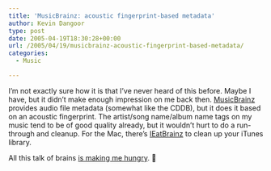 ```yaml
---
title: 'MusicBrainz: acoustic fingerprint-based metadata'
author: Kevin Dangoor
type: post
date: 2005-04-19T18:30:28+00:00
url: /2005/04/19/musicbrainz-acoustic-fingerprint-based-metadata/
categories:
  - Music

---
```

I&#8217;m not exactly sure how it is that I&#8217;ve never heard of this before. Maybe I have, but it didn&#8217;t make enough impression on me back then. [MusicBrainz][1] provides audio file metadata (somewhat like the CDDB), but it does it based on an acoustic fingerprint. The artist/song name/album name tags on my music tend to be of good quality already, but it wouldn&#8217;t hurt to do a run-through and cleanup. For the Mac, there&#8217;s [IEatBrainz][2] to clean up your iTunes library.

All this talk of brains [is making me hungry][3]. 🙂

 [1]: http://musicbrainz.org/ "Welcome to MusicBrainz!"
 [2]: http://www.indyjt.com/software/?show=ieatbrainz#ieatbrainz
 [3]: http://www.brains4zombies.com/